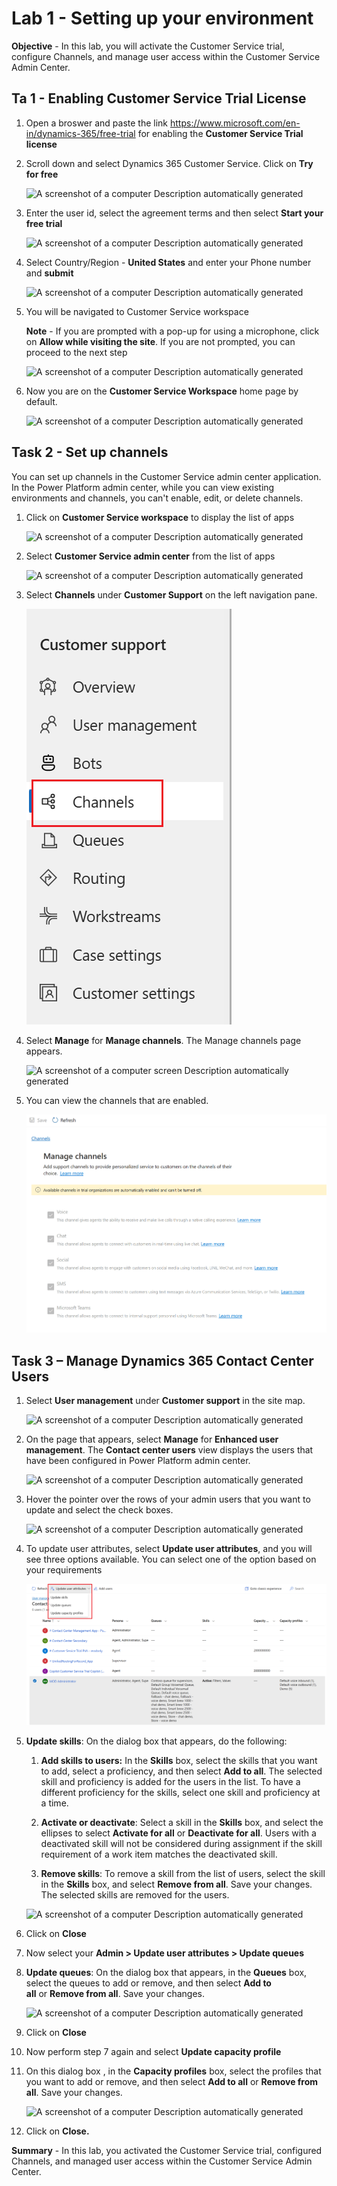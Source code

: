 # Lab 1 - Setting up your environment

**Objective** -  In this lab, you will activate the Customer Service trial, configure Channels, and manage user access within the Customer Service Admin Center.

## Ta 1 - Enabling Customer Service Trial License 

1.  Open a broswer and paste the link https://www.microsoft.com/en-in/dynamics-365/free-trial for enabling the **Customer Service Trial license**

2. Scroll down and select Dynamics 365 Customer Service. Click on **Try for free**

    ![A screenshot of a computer Description automatically
generated](./media/media1/image0.png)

3. Enter the user id, select the agreement terms and then select **Start your free trial**

    ![A screenshot of a computer Description automatically
generated](./media/media1/image1.png)

2.  Select Country/Region - **United States** and enter your Phone number and **submit**

    ![A screenshot of a computer Description automatically
generated](./media/media1/image2.png)

3.  You will be navigated to Customer Service workspace

    **Note** - If you are prompted with a pop-up for using a microphone, click on
    **Allow while visiting the site**. If you are not prompted, you can
    proceed to the next step

    ![A screenshot of a computer Description automatically
generated](./media/media1/image3.png)

5.  Now you are on the **Customer Service Workspace** home page by default.

    ![A screenshot of a computer Description automatically
generated](./media/media1/image4.png)

## Task 2 - Set up channels

You can set up channels in the Customer Service admin center
application. In the Power Platform admin center, while you can view
existing environments and channels, you can't enable, edit, or delete
channels.

1.  Click on **Customer Service workspace** to display the list of apps

    ![A screenshot of a computer Description automatically
generated](./media/media1/image5.png)

2.  Select **Customer Service admin center** from the list of apps

    ![A screenshot of a computer Description automatically
generated](./media/media1/image6.png)

3.  Select **Channels** under **Customer Support** on the left
    navigation pane.

    ![](./media/media1/image7.png)

4.  Select **Manage** for **Manage channels**. The Manage channels page
    appears.

    ![A screenshot of a computer screen Description automatically
generated](./media/media1/image8.png)

5.  You can view the channels that are enabled.

    ![](./media/media1/image9.png)

## Task 3 – Manage Dynamics 365 Contact Center Users

1.  Select **User management** under **Customer support** in the site
    map.

    ![A screenshot of a computer Description automatically
generated](./media/media1/image10.png)

2.  On the page that appears, select **Manage** for **Enhanced user
    management**. The **Contact center users** view displays the users
    that have been configured in Power Platform admin center.

    ![A screenshot of a computer Description automatically
generated](./media/media1/image11.png)

3.  Hover the pointer over the rows of your admin users that you want to
    update and select the check boxes.

    ![A screenshot of a computer Description automatically
generated](./media/media1/image12.png)

4.  To update user attributes, select **Update user attributes**, and
    you will see three options available. You can select one of the
    option based on your requirements

    ![](./media/media1/image13.png)

5.  **Update skills**: On the dialog box that appears, do the following:

    1.  **Add skills to users:** In the **Skills** box, select the
        skills that you want to add, select a proficiency, and then
        select **Add to all**. The selected skill and proficiency is
        added for the users in the list. To have a different proficiency
        for the skills, select one skill and proficiency at a time.

    2.  **Activate or deactivate**: Select a skill in
        the **Skills** box, and select the ellipses to select **Activate
        for all** or **Deactivate for all**. Users with a deactivated
        skill will not be considered during assignment if the skill
        requirement of a work item matches the deactivated skill.

    3.  **Remove skills**: To remove a skill from the list of users,
        select the skill in the **Skills** box, and select **Remove from
        all**. Save your changes. The selected skills are removed for
        the users.

    ![A screenshot of a computer Description automatically
generated](./media/media1/image14.png)

6.  Click on **Close**

7.  Now select your **Admin \> Update user attributes \> Update
    queues**

8.  **Update queues**: On the dialog box that appears, in
    the **Queues** box, select the queues to add or remove, and then
    select **Add to all** or **Remove from all**. Save your changes.

    ![A screenshot of a computer Description automatically
generated](./media/media1/image15.png)

9.  Click on **Close**

10. Now perform step 7 again and select **Update capacity profile**

11. On this dialog box , in the **Capacity profiles** box, select the
    profiles that you want to add or remove, and then select **Add to
    all** or **Remove from all**. Save your changes.

    ![A screenshot of a computer Description automatically
generated](./media/media1/image16.png)

12. Click on **Close.**

**Summary** - In this lab, you activated the Customer Service trial, configured Channels, and managed user access within the Customer Service Admin Center.
